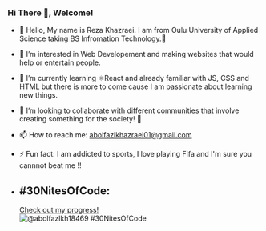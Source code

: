 ### Hi There 👋, Welcome!

- 👋 Hello, My name is Reza Khazraei. I am from Oulu University of Applied Science taking BS Infromation Technology.🏫
- 👀 I’m interested in Web Developement and making websites that would help or entertain people.
- 🌱 I’m currently learning ⚛️React and already familiar with JS, CSS and HTML but there is more to come cause I am passionate about learning new things.
- 💞️ I’m looking to collaborate with different communities that involve creating something for the society! 🙋
- 📫 How to reach me: abolfazlkhazraei01@gmail.com
- ⚡ Fun fact: I am addicted to sports, I love playing Fifa and I'm sure you cannnot beat me !!

- ## #30NitesOfCode:
  [Check out my progress!](https://www.codedex.io/@abolfazlkh18469/30-nites-of-code)  
  ![@abolfazlkh18469 #30NitesOfCode](https://www.codedex.io/api/petStatus?user=abolfazlkh18469)

<!---
Rezakhazraei/Rezakhazraei is a ✨ special ✨ repository because its `README.md` (this file) appears on your GitHub profile.
You can click the Preview link to take a look at your changes.
--->
